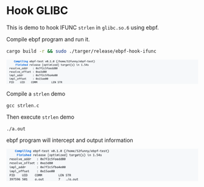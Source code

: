 # Hook GLIBC

This is demo to hook IFUNC `strlen` in `glibc.so.6` using ebpf.

Compile ebpf program and run it.

```bash
cargo build -r && sudo ./targer/release/ebpf-hook-ifunc
```

![1](./imgs/1.png)

Compile a `strlen` demo

```
gcc strlen.c
```

Then execute `strlen` demo

```
./a.out
```

ebpf program will intercept and output information

![2](./imgs/2.png)
